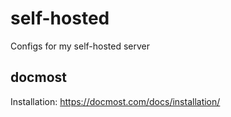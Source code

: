# self-hosted
Configs for my self-hosted server

## docmost
Installation: https://docmost.com/docs/installation/
